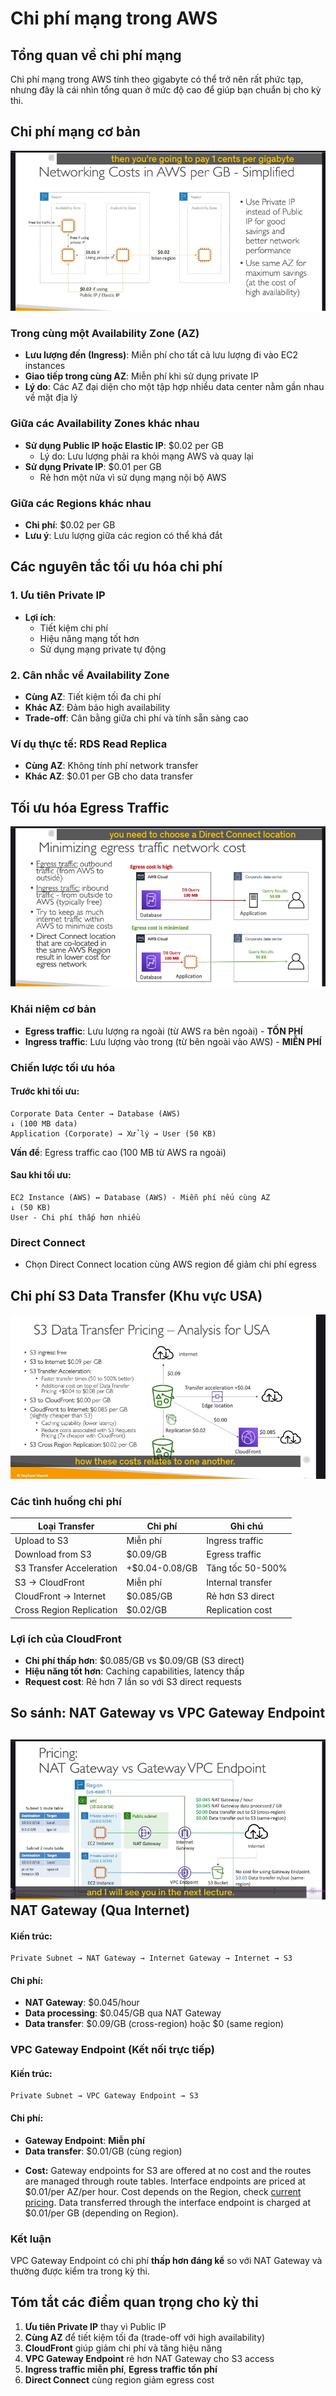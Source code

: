 # Chi phí mạng trong AWS

## Tổng quan về chi phí mạng

Chi phí mạng trong AWS tính theo gigabyte có thể trở nên rất phức tạp, nhưng đây là cái nhìn tổng quan ở mức độ cao để giúp bạn chuẩn bị cho kỳ thi.

## Chi phí mạng cơ bản

![1748532480405](image/price/1748532480405.png)

### Trong cùng một Availability Zone (AZ)

- **Lưu lượng đến (Ingress)**: Miễn phí cho tất cả lưu lượng đi vào EC2 instances
- **Giao tiếp trong cùng AZ**: Miễn phí khi sử dụng private IP
- **Lý do**: Các AZ đại diện cho một tập hợp nhiều data center nằm gần nhau về mặt địa lý

### Giữa các Availability Zones khác nhau

- **Sử dụng Public IP hoặc Elastic IP**: $0.02 per GB
  - Lý do: Lưu lượng phải ra khỏi mạng AWS và quay lại
- **Sử dụng Private IP**: $0.01 per GB
  - Rẻ hơn một nửa vì sử dụng mạng nội bộ AWS

### Giữa các Regions khác nhau

- **Chi phí**: $0.02 per GB
- **Lưu ý**: Lưu lượng giữa các region có thể khá đắt

## Các nguyên tắc tối ưu hóa chi phí

### 1. Ưu tiên Private IP

- **Lợi ích**:
  - Tiết kiệm chi phí
  - Hiệu năng mạng tốt hơn
  - Sử dụng mạng private tự động

### 2. Cân nhắc về Availability Zone

- **Cùng AZ**: Tiết kiệm tối đa chi phí
- **Khác AZ**: Đảm bảo high availability
- **Trade-off**: Cân bằng giữa chi phí và tính sẵn sàng cao

### Ví dụ thực tế: RDS Read Replica

- **Cùng AZ**: Không tính phí network transfer
- **Khác AZ**: $0.01 per GB cho data transfer

## Tối ưu hóa Egress Traffic

![1748532565341](image/price/1748532565341.png)

### Khái niệm cơ bản

- **Egress traffic**: Lưu lượng ra ngoài (từ AWS ra bên ngoài) - **TỐN PHÍ**
- **Ingress traffic**: Lưu lượng vào trong (từ bên ngoài vào AWS) - **MIỄN PHÍ**

### Chiến lược tối ưu hóa

#### Trước khi tối ưu:

```
Corporate Data Center → Database (AWS)
↓ (100 MB data)
Application (Corporate) → Xử lý → User (50 KB)
```

**Vấn đề**: Egress traffic cao (100 MB từ AWS ra ngoài)

#### Sau khi tối ưu:

```
EC2 Instance (AWS) ↔ Database (AWS) - Miễn phí nếu cùng AZ
↓ (50 KB)
User - Chi phí thấp hơn nhiều
```

### Direct Connect

- Chọn Direct Connect location cùng AWS region để giảm chi phí egress

## Chi phí S3 Data Transfer (Khu vực USA)

![1748532696436](image/price/1748532696436.png)

### Các tình huống chi phí

| Loại Transfer            | Chi phí        | Ghi chú           |
| ------------------------ | -------------- | ----------------- |
| Upload to S3             | Miễn phí       | Ingress traffic   |
| Download from S3         | $0.09/GB       | Egress traffic    |
| S3 Transfer Acceleration | +$0.04-0.08/GB | Tăng tốc 50-500%  |
| S3 → CloudFront          | Miễn phí       | Internal transfer |
| CloudFront → Internet    | $0.085/GB      | Rẻ hơn S3 direct  |
| Cross Region Replication | $0.02/GB       | Replication cost  |

### Lợi ích của CloudFront

- **Chi phí thấp hơn**: $0.085/GB vs $0.09/GB (S3 direct)
- **Hiệu năng tốt hơn**: Caching capabilities, latency thấp
- **Request cost**: Rẻ hơn 7 lần so với S3 direct requests

## So sánh: NAT Gateway vs VPC Gateway Endpoint

## ![1748532797706](image/price/1748532797706.png)NAT Gateway (Qua Internet)

#### Kiến trúc:

```
Private Subnet → NAT Gateway → Internet Gateway → Internet → S3
```

#### Chi phí:

- **NAT Gateway**: $0.045/hour
- **Data processing**: $0.045/GB qua NAT Gateway
- **Data transfer**: $0.09/GB (cross-region) hoặc $0 (same region)

### VPC Gateway Endpoint (Kết nối trực tiếp)

#### Kiến trúc:

```
Private Subnet → VPC Gateway Endpoint → S3
```

#### Chi phí:

- **Gateway Endpoint**: **Miễn phí**
- **Data transfer**: $0.01/GB (cùng region)

* **Cost:** Gateway endpoints for S3 are offered at no cost and the routes are managed through route tables. Interface endpoints are priced at $0.01/per AZ/per hour. Cost depends on the Region, check [current pricing](https://aws.amazon.com/privatelink/pricing/). Data transferred through the interface endpoint is charged at $0.01/per GB (depending on Region).

### Kết luận

VPC Gateway Endpoint có chi phí **thấp hơn đáng kể** so với NAT Gateway và thường được kiểm tra trong kỳ thi.

## Tóm tắt các điểm quan trọng cho kỳ thi

1. **Ưu tiên Private IP** thay vì Public IP
2. **Cùng AZ** để tiết kiệm tối đa (trade-off với high availability)
3. **CloudFront** giúp giảm chi phí và tăng hiệu năng
4. **VPC Gateway Endpoint** rẻ hơn NAT Gateway cho S3 access
5. **Ingress traffic miễn phí**, **Egress traffic tốn phí**
6. **Direct Connect** cùng region giảm egress cost
